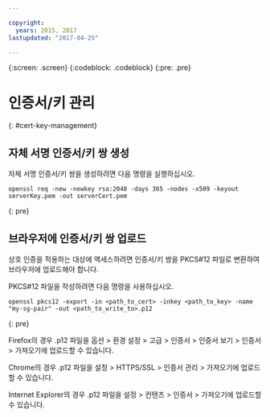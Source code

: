 ```yaml
---

copyright:
  years: 2015, 2017
lastupdated: "2017-04-25"

---
```

{:screen: .screen}
{:codeblock: .codeblock}
{:pre: .pre}

# 인증서/키 관리
{: #cert-key-management}

## 자체 서명 인증서/키 쌍 생성

자체 서명 인증서/키 쌍을 생성하려면 다음 명령을 실행하십시오.

```
openssl req -new -newkey rsa:2048 -days 365 -nodes -x509 -keyout serverKey.pem -out serverCert.pem
```
{: pre}


## 브라우저에 인증서/키 쌍 업로드

상호 인증을 적용하는 대상에 액세스하려면 인증서/키 쌍을 PKCS#12 파일로 변환하여 브라우저에 업로드해야 합니다.

PKCS#12 파일을 작성하려면 다음 명령을 사용하십시오.

```
openssl pkcs12 -export -in <path_to_cert> -inkey <path_to_key> -name "my-sg-pair" -out <path_to_write_to>.p12
```
{: pre}

Firefox의 경우 .p12 파일을 옵션 > 환경 설정 > 고급 > 인증서 > 인증서 보기 > 인증서 > 가져오기에 업로드할 수 있습니다.

Chrome의 경우 .p12 파일을 설정 > HTTPS/SSL > 인증서 관리 > 가져오기에 업로드할 수 있습니다.

Internet Explorer의 경우 .p12 파일을 설정 > 컨텐츠 > 인증서 > 가져오기에 업로드할 수 있습니다.
